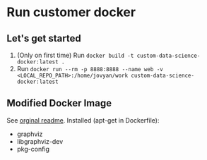 # Run customer docker

## Let's get started

1. (Only on first time) Run ``docker build -t custom-data-science-docker:latest .``
2. Run ``docker run --rm -p 8888:8888 --name web -v <LOCAL_REPO_PATH>:/home/jovyan/work custom-data-science-docker:latest``

## Modified Docker Image

See [orginal readme](./ORG_README.md). Installed (apt-get in Dockerfile):

- graphviz
- libgraphviz-dev
- pkg-config
